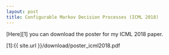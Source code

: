 ```yaml
---
layout: post
title: Configurable Markov Decision Processes (ICML 2018)
---
```


[Here][1] you can download the poster for my ICML 2018 paper.

[1]:{{ site.url }}/download/poster_icml2018.pdf
